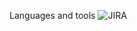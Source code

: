 Languages and tools
![JIRA](https://img.shields.io/badge/Jira-090909?style=for-the-badge&logo=jira&logoColor=136be1)
